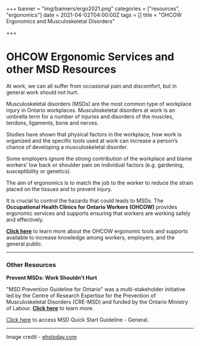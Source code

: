 +++
banner = "img/banners/ergo2021.png"
categories = ["resources", "ergonomics"]
date = 2021-04-02T04:00:00Z
tags = []
title = "OHCOW Ergonomics and Musculoskeletal Disorders"

+++
# **OHCOW Ergonomic Services and other MSD Resources**

At work, we can all suffer from occasional pain and discomfort, but in general work should not hurt.

Musculoskeletal disorders (MSDs) are the most common type of workplace injury in Ontario workplaces. Musculoskeletal disorders at work is an umbrella term for a number of injuries and disorders of the muscles, tendons, ligaments, bone and nerves.

Studies have shown that physical factors in the workplace, how work is organized and the specific tools used at work can increase a person’s chance of developing a musculoskeletal disorder.

Some employers ignore the strong contribution of the workplace and blame workers’ low back or shoulder pain on individual factors (e.g. gardening, susceptibility or genetics).

The aim of ergonomics is to match the job to the worker to reduce the strain placed on the tissues and to prevent injury.

It is crucial to control the hazards that could leads to MSDs. The **Occupational Health Clinics for Ontario Workers (OHCOW)** provides ergonomic services and supports ensuring that workers are working safely and effectively.

[**Click here**](https://www.ohcow.on.ca/ergonomics.html "OHCOW Ergonomics") to learn more about the OHCOW ergonomic tools and supports available to increase knowledge among workers, employers, and the general public.

***

### Other Resources

**Prevent MSDs: Work Shouldn't Hurt** 

"MSD Prevention Guideline for Ontario" was a multi-stakeholder initiative led by the Centre of Research Expertise for the Prevention of Musculoskeletal Disorders (CRE-MSD) and funded by the Ontario Ministry of Labour. [**Click here**](https://www.msdprevention.com/About-MSD.htm "Work Shouldn't Hurt") to learn more.

[Click here](https://www.msdprevention.com/Quick-Start-Guide.htm "MSD Quick Start Guideline") to access MSD Quick Start Guideline - General.

***

Image credit - [ehstoday.com](https://www.google.com/url?sa=i&url=https%3A%2F%2Fwww.ehstoday.com%2Fhealth%2Farticle%2F21920424%2Fthe-devastating-consequences-of-ignoring-workplace-ergonomics&psig=AOvVaw0nkEsqegQoMD08tUs2Hhbe&ust=1618341002258000&source=images&cd=vfe&ved=2ahUKEwjXkOWVtPnvAhXPZq0KHQ46AlQQr4kDegUIARD0AQ)
